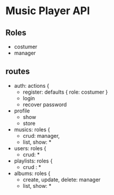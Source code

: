 # Music Player API

## Roles

* costumer
* manager

## routes

* auth: actions {
  * register: defaults { role: costumer }
  * login
  * recover password
* profile
  * show
  * store
* musics: roles {
  * crud: manager,
  * list, show: *
* users: roles {
  * crud: *
* playlists: roles {
  * crud : *
* albums: roles {
  * create, update, delete: manager
  * list, show: *